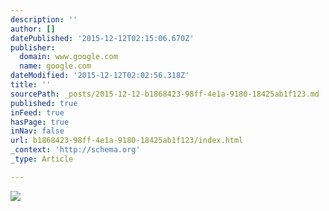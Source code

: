 ```yaml
---
description: ''
author: []
datePublished: '2015-12-12T02:15:06.670Z'
publisher:
  domain: www.google.com
  name: google.com
dateModified: '2015-12-12T02:02:56.318Z'
title: ''
sourcePath: _posts/2015-12-12-b1868423-98ff-4e1a-9180-18425ab1f123.md
published: true
inFeed: true
hasPage: true
inNav: false
url: b1868423-98ff-4e1a-9180-18425ab1f123/index.html
_context: 'http://schema.org'
_type: Article

---
```

![](https://cbssanfran.files.wordpress.com/2015/09/hyperloop.jpg?w=1229)